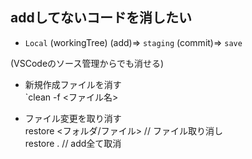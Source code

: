 ## addしてないコードを消したい

+ `Local` (workingTree) (add)=> `staging` (commit)=> `save`<br>

(VSCodeのソース管理からでも消せる)<br>
+ 新規作成ファイルを消す<br>
`clean -f <ファイル名><br>

+ ファイル変更を取り消す<br>
restore <フォルダ/ファイル> // ファイル取り消し<br>
restore . // add全て取消<br>
